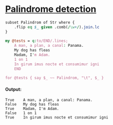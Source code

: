 [1]: http://rosettacode.org/wiki/Palindrome_detection

# [Palindrome detection][1]

```perl
subset Palindrom of Str where {
    .flip eq $_ given .comb(/\w+/).join.lc
}
 
my @tests = q:to/END/.lines;
    A man, a plan, a canal: Panama.
    My dog has fleas
    Madam, I'm Adam.
    1 on 1
    In girum imus nocte et consumimur igni
    END
 
for @tests { say $_ ~~ Palindrom, "\t", $_ }
```

#### Output:
```
True    A man, a plan, a canal: Panama.
False   My dog has fleas
True    Madam, I'm Adam.
False   1 on 1
True    In girum imus nocte et consumimur igni
```